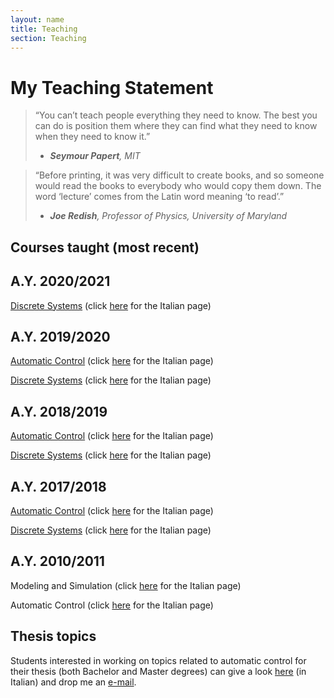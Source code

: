 ```yaml
---
layout: name
title: Teaching
section: Teaching
---
```


My Teaching Statement
========

> “You can’t teach people everything they need to know. The best you can do is position them where they can find what they need to know when they need to know it.”  
> - ***Seymour Papert**, MIT*

> “Before printing, it was very difficult to create books, and so someone would read the books to everybody who would copy them down. The word ‘lecture’ comes from the Latin word meaning ‘to read’.”  
> - ***Joe Redish**, Professor of Physics, University of Maryland*

Courses taught (most recent) 
--------------

<div class="section" markdown="1">


## A.Y. 2020/2021

<!-- [Automatic Control](courses/2020-CA-eng.html) (click [here](courses/2020-CA.html) for the Italian page) -->

[Discrete Systems](courses/2020-SD-eng.html) (click [here](courses/2020-SD.html) for the Italian page)

## A.Y. 2019/2020

[Automatic Control](courses/2019-CA-eng.html) (click [here](courses/2019-CA.html) for the Italian page)

[Discrete Systems](courses/2019-SD-eng.html) (click [here](courses/2019-SD.html) for the Italian page)


## A.Y. 2018/2019

[Automatic Control](courses/2018-CA-eng.html) (click [here](courses/2018-CA.html) for the Italian page)

[Discrete Systems](courses/2018-SD-eng.html) (click [here](courses/2018-SD.html) for the Italian page)

## A.Y. 2017/2018

[Automatic Control](courses/2017-CA-eng.html) (click [here](courses/2017-CA.html) for the Italian page)

[Discrete Systems](courses/2017-SD-eng.html) (click [here](courses/2017-SD.html) for the Italian page)

<!--

## A.Y. 2016/2017

[Automatic Control](courses/2016-CA-eng.html) (click [here](courses/2016-CA.html) for the Italian page)

[Discrete Systems](courses/2016-SD-eng.html) (click [here](courses/2016-SD.html) for the Italian page)
-->

<!--
## A.Y. 2015/2016

[Automatic Control](courses/2015-CA-eng.html) (click [here](courses/2015-CA.html) for the Italian page)

## A.Y. 2014/2015

[Automatic Control](courses/2014-CA-eng.html) (click [here](courses/2014-CA.html) for the Italian page)

## A.Y. 2013/2014

[Automatic Control](courses/2013-CA-eng.html) (click [here](courses/2013-CA.html) for the Italian page)
-->

<!-- 
## A.Y. 2012/2013

Automatic Control
-->

<!-- (courses/2012-CA-eng.html) (click [here](courses/2012-CA.html) for the Italian page) -->

## A.Y. 2010/2011

Modeling and Simulation (click [here](courses/2010-MS.html) for the Italian page)

Automatic Control (click [here](courses/2010-CA.html) for the Italian page)

</div>


Thesis topics 
--------------

Students interested in working on topics related to automatic control for their thesis (both Bachelor and Master degrees) can give a look [here](thesis/thesis-topics.html) (in Italian) and drop me an [e-mail](mailto:luigi.iannelliunisannio.it).
